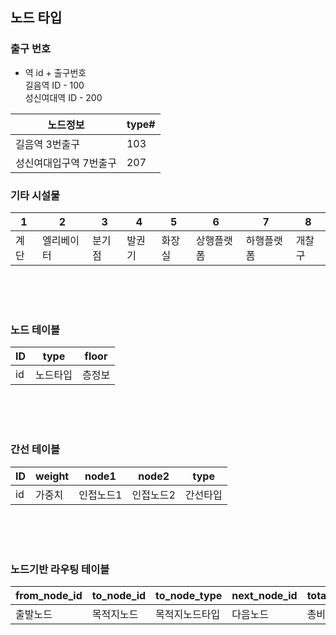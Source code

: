 ## 노드 타입
### 출구 번호
- 역 id + 출구번호\
길음역 ID - 100\
성신여대역 ID - 200



|노드정보|type#|
|--|--|
|길음역 3번출구|103|
|성신여대입구역 7번출구|207|

### 기타 시설물
|1|2|3|4|5|6|7|8|
|---|---|---|---|---|---|---|---|
|계단|엘리베이터|분기점|발권기|화장실|상행플랫폼|하행플랫폼|개찰구|

<br><br><br>

### 노드 테이블
|ID|type|floor|
|---|---|---|
|id|노드타입|층정보|

<br><br><br>

### 간선 테이블
|ID|weight|node1|node2|type|
|---|---|---|---|---|
|id|가중치|인접노드1|인접노드2|간선타입|

<br><br><br>

### 노드기반 라우팅 테이블
|from_node_id|to_node_id|to_node_type|next_node_id|total_cost|
|---|---|---|---|---|
|출발노드|목적지노드|목적지노드타입|다음노드|총비용|

<br><br><br>
